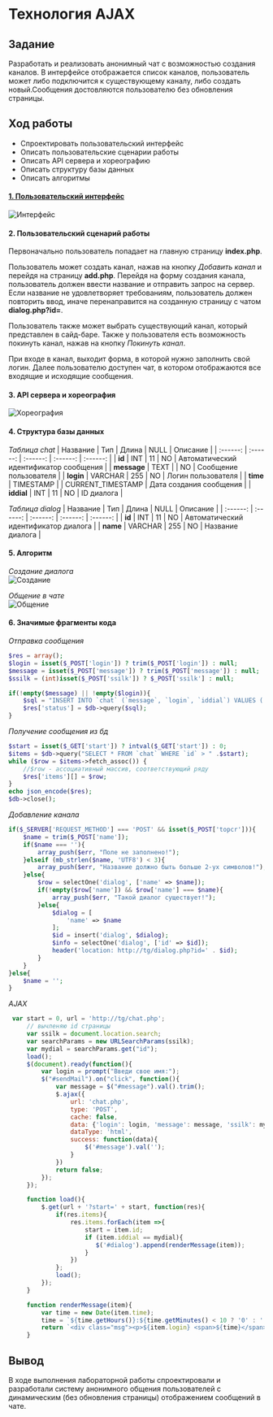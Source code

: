 Технология AJAX
========================

Задание
------------------------

Разработать и реализовать анонимный чат с возможностью создания каналов. В интерфейсе отображается список каналов, пользователь может либо подключится к существующему каналу, либо создать новый.Сообщения достовляются пользователю без обновления страницы.

Ход работы
------------------------

- Спроектировать пользовательский интерфейс
- Описать пользовательские сценарии работы
- Описать API сервера и хореографию
- Описать структуру базы данных
- Описать алгоритмы

#### [1. Пользовательский интерфейс](https://www.figma.com/proto/JlXefuF6he1WsPkzj4dV3a/Untitled?node-id=1%3A2&scaling=min-zoom&page-id=0%3A1)

![Интерфейс](https://github.com/totomiPo/TG/blob/main/Интерфейс.png)

#### 2. Пользовательский сценарий работы
Первоначально пользователь попадает на главную страницу **index.php**.  
  
Пользователь может создать канал, нажав на кнопку *Добавить канал* и перейдя на страницу **add.php**. Перейдя на форму создания канала, пользователь должен ввести название и отправить запрос на сервер. Если название не удовлетворяет требованиям, пользователь должен повторить ввод, иначе перенаправится на созданную страницу с чатом **dialog.php?id=**. 
  
Пользователь также может выбрать существующий канал, который представлен в сайд-баре. Также у пользователя есть возможность покинуть канал, нажав на кнопку *Покинуть канал*.  
  
При входе в канал, выходит форма, в которой нужно заполнить свой логин. Далее пользователю доступен чат, в котором отображаются все входящие и исходящие сообщения.  

#### 3. API сервера и хореография
![Хореография](https://github.com/totomiPo/TG/blob/main/Хореография.png)

#### 4. Структура базы данных

*Таблица chat*
| Название | Тип | Длина | NULL | Описание |
| :------: | :------: | :------: | :------: | :------: |
| **id** | INT  | 11 | NO | Автоматический идентификатор сообщения |
| **message** | TEXT |  | NO | Сообщение пользователя |
| **login** | VARCHAR | 255 | NO | Логин пользователя |
| **time** | TIMESTAMP |  | CURRENT_TIMESTAMP | Дата создания сообщения |
| **iddial** | INT | 11 | NO | ID диалога |

*Таблица dialog*
| Название | Тип | Длина | NULL | Описание |
| :------: | :------: | :------: | :------: | :------: |
| **id** | INT  | 11 | NO | Автоматический идентификатор диалога |
| **name** | VARCHAR | 255 | NO | Название диалога |

#### 5. Алгоритм
_Создание диалога_  
![Создание](https://github.com/totomiPo/TG/blob/main/Создание%20канала.jpg)    
  
_Общение в чате_  
![Общение](https://github.com/totomiPo/TG/blob/main/Общение.jpg)  

#### 6. Значимые фрагменты кода
*Отправка сообщения*
```php
$res = array();
$login = isset($_POST['login']) ? trim($_POST['login']) : null;
$message = isset($_POST['message']) ? trim($_POST['message']) : null;
$ssilk = (int)isset($_POST['ssilk']) ? $_POST['ssilk'] : null;

if(!empty($message) || !empty($login)){
    $sql = "INSERT INTO `chat` (`message`, `login`, `iddial`) VALUES ('".$message."', '".$login."', '$ssilk')";
    $res['status'] = $db->query($sql);
}

```

*Получение сообщения из бд*
```php
$start = isset($_GET['start']) ? intval($_GET['start']) : 0;
$items = $db->query("SELECT * FROM `chat` WHERE `id` > " .$start);
while ($row = $items->fetch_assoc()) {
    //$row - ассоциативный массив, соответствующий ряду
    $res['items'][] = $row;
}
echo json_encode($res);
$db->close();
```

*Добавление канала*
```php
if($_SERVER['REQUEST_METHOD'] === 'POST' && isset($_POST['topcr'])){
    $name = trim($_POST['name']);
    if($name === ''){
        array_push($err, "Поле не заполнено!");
    }elseif (mb_strlen($name, 'UTF8') < 3){
        array_push($err, "Название должно быть больше 2-ух символов!");
    }else{
        $row = selectOne('dialog', ['name' => $name]);
        if(!empty($row['name']) && $row['name'] === $name){
            array_push($err, "Такой диалог существует!");
        }else{
            $dialog = [
                'name' => $name
            ];
            $id = insert('dialog', $dialog);
            $info = selectOne('dialog', ['id' => $id]);
            header('location: http://tg/dialog.php?id=' . $id);
        }
    }
}else{
    $name = '';
}
```

*AJAX*
```js
 var start = 0, url = 'http://tg/chat.php';
     // вычленяю id страницы
     var ssilk = document.location.search;
     var searchParams = new URLSearchParams(ssilk);
     var mydial = searchParams.get("id");
     load();
     $(document).ready(function(){
         var login = prompt("Введи свое имя:");
         $("#sendMail").on("click", function(){
             var message = $("#message").val().trim();
             $.ajax({
                 url: 'chat.php',
                 type: 'POST',
                 cache: false,
                 data: {'login': login, 'message': message, 'ssilk': mydial},
                 dataType: 'html',
                 success: function(data){
                     $('#message').val('');
                 }
             })
             return false;
         });
     });

     function load(){
         $.get(url + '?start=' + start, function(res){
             if(res.items){
                 res.items.forEach(item =>{
                     start = item.id;
                     if (item.iddial == mydial){
                        $('#dialog').append(renderMessage(item));
                     }
                 })
             };
             load();
         });
     }

     function renderMessage(item){
         var time = new Date(item.time);
         time = `${time.getHours()}:${time.getMinutes() < 10 ? '0' : ''}${time.getMinutes()}`;
         return `<div class="msg"><p>${item.login} <span>${time}</span></p>${item.message}</div>`;
     }
```


Вывод
------------------------
В ходе выполнения лабораторной работы спроектировали и разработали систему анонимного общения пользователей с динамическим (без обновления страницы) отображением сообщений в чате.
